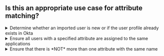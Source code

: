 ## Is this an appropriate use case for attribute matching?


<details>
  <summary>Determine whether an imported user is new or if the user profile already exists in Okta</summary>
<p>
  Yes
</p>
</details>


<details>
  <summary>Ensure all users with a specified attribute are assigned to the same applications</summary>
<p>
  No
</p>
</details>


<details>
  <summary>Ensure that there is *NOT* more than one attribute with the same name</summary>
<p>
  No
</p>
</details>
